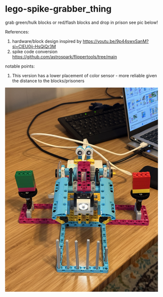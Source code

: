# lego-spike-grabber_thing
grab green/hulk blocks or red/flash blocks and drop in prison
see pic below!

References:
1. hardware/block design inspired by https://youtu.be/9p44swxSanM?si=ClEU0ij-HsQjQr3M
2. spike code conversion https://github.com/astrospark/flippertools/tree/main

notable points:
1. This version has a lower placement of color sensor - more reliable given the distance to the blocks/prisoners

![Alt text](leoskee_lego-spike-grabber_thing.JPG)
